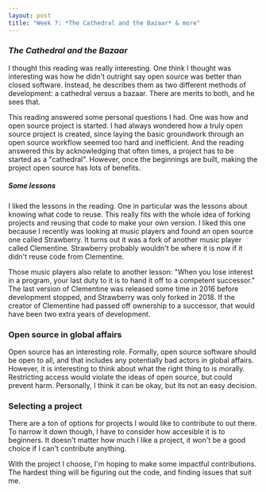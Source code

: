 ```yaml
---
layout: post
title: "Week 7: *The Cathedral and the Bazaar* & more"
---
```


### *The Cathedral and the Bazaar*

I thought this reading was really interesting. One think I thought was interesting was how he didn't outright say open source was better than closed software. Instead, he describes them as two different methods of development: a cathedral versus a bazaar.<!--more--> There are merits to both, and he sees that.

This reading answered some personal questions I had. One was how and open source project is started. I had always wondered how a truly open source project is created, since laying the basic groundwork through an open source workflow seemed too hard and inefficient. And the reading answered this by acknowledging that often times, a project has to be started as a "cathedral". However, once the beginnings are built, making the project open source has lots of benefits.

##### Some lessons

I liked the lessons in the reading. One in particular was the lessons about knowing what code to reuse. This really fits with the whole idea of forking projects and reusing that code to make your own version. I liked this one because I recently was looking at music players and found an open source one called Strawberry. It turns out it was a fork of another music player called Clementine. Strawberry probably wouldn't be where it is now if it didn't reuse code from Clementine.

Those music players also relate to another lesson: "When you lose interest in a program, your last duty to it is to hand it off to a competent successor." The last version of Clementine was released some time in 2016 before development stopped, and Strawberry was only forked in 2018. If the creator of Clementine had passed off ownership to a successor, that would have been two extra years of development.

### Open source in global affairs

Open source has an interesting role. Formally, open source software should be open to all, and that includes any potentially bad actors in global affairs. However, it is interesting to think about what the right thing to is morally. Restricting access would violate the ideas of open source, but could prevent harm. Personally, I think it can be okay, but its not an easy decision.

### Selecting a project

There are a ton of options for projects I would like to contribute to out there. To narrow it down though, I have to consider how accesible it is to beginners. It doesn't matter how much I like a project, it won't be a good choice if I can't contribute anything.

With the project I choose, I'm hoping to make some impactful contributions. The hardest thing will be figuring out the code, and finding issues that suit me.